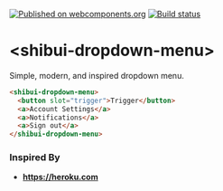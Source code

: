 [![Published on webcomponents.org](https://img.shields.io/badge/webcomponents.org-published-blue.svg)](https://beta.webcomponents.org/element/ShibuiElements/shibui-dropdown-menu)
[![Build status](https://travis-ci.org/ShibuiElements/shibui-dropdown-menu.svg?branch=master)](https://travis-ci.org/ShibuiElements/shibui-dropdown-menu)

# \<shibui-dropdown-menu\>

Simple, modern, and inspired dropdown menu.

<!---
```
<custom-element-demo height="160">
  <template>
    <script src="../webcomponentsjs/webcomponents-lite.js"></script>
    <link rel="import" href="shibui-dropdown-menu.html">
    <style>
      body {
        font-family: 'Roboto', 'Noto', sans-serif;
      }

      shibui-dropdown-menu {
        --shibui-dropdown-color: #79589F;
        --shibui-dropdown-content: {
          width: 200px;
        };
      }
    </style>
    <next-code-block></next-code-block>
  </template>
</custom-element-demo>
```
-->
```html
<shibui-dropdown-menu>
  <button slot="trigger">Trigger</button>
  <a>Account Settings</a>
  <a>Notifications</a>
  <a>Sign out</a>
</shibui-dropdown-menu>
```

### Inspired By

- **https://heroku.com**
